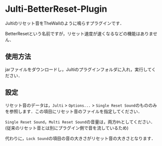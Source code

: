 # Julti-BetterReset-Plugin
Jultiのリセット音をTheWallのように鳴らすプラグインです．

BetterResetという名前ですが，リセット速度が速くなるなどの機能はありません．

## 使用方法
jarファイルをダウンロードし，Jultiのプラグインフォルダに入れ，実行してください．

## 設定
リセット音のデータは，`Julti` > `Options...` > `Single Reset Sound`のもののみを参照します．この項目にリセット音のファイルを指定してください．

`Single Reset Sound`，`Multi Reset Sound`の音量は，両方`0%`としてください．(従来のリセット音とは別にプラグイン側で音を流しているため)

代わりに，`Lock Sound`の項目の音の大きさがリセット音の大きさとなります．
